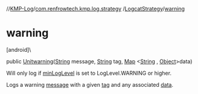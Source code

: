 //[KMP-Log](../../../index.md)/[com.renfrowtech.kmp.log.strategy](../index.md)
/[LogcatStrategy](index.md)/[warning](warning.md)

# warning

[android]\

public [Unit](https://kotlinlang.org/api/latest/jvm/stdlib/kotlin/-unit/index.html)[warning](warning.md)([String](https://developer.android.com/reference/kotlin/java/lang/String.html)
message, [String](https://developer.android.com/reference/kotlin/java/lang/String.html)
tag, [Map](https://developer.android.com/reference/kotlin/java/util/Map.html)
&lt;[String](https://developer.android.com/reference/kotlin/java/lang/String.html)
, [Object](https://developer.android.com/reference/kotlin/java/lang/Object.html)&gt;data)

Will only log if [minLogLevel](index.md#929552537%2FProperties%2F-2091286910) is set to
LogLevel.WARNING or higher.

Logs a warning [message](warning.md) with a given [tag](warning.md) and any
associated [data](warning.md).
